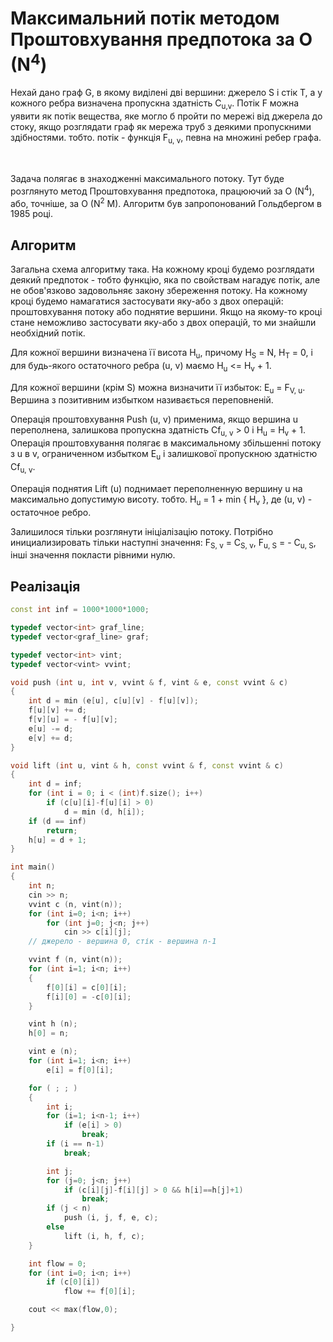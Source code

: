 # Максимальний потік методом Проштовхування предпотока за O (N<sup>4</sup>)

Нехай дано граф G, в якому виділені дві вершини: джерело S і стік T, а у кожного ребра визначена пропускна здатність C<sub>u,v</sub>. Потік F можна уявити як потік вещества, яке могло б пройти по мережі від джерела до стоку, якщо розглядати граф як мережа труб з деякими пропускними здібностями. тобто. потік - функція F<sub>u, v</sub>, певна на множині ребер графа.

&nbsp;

Задача полягає в знаходженні максимального потоку. Тут буде розглянуто метод Проштовхування предпотока, працюючий за O (N<sup>4</sup>), або, точніше, за O (N<sup>2</sup> M). Алгоритм був запропонований Гольдбергом в 1985 році.

## Алгоритм

Загальна схема алгоритму така. На кожному кроці будемо розглядати деякий предпоток - тобто функцію, яка по свойствам нагадує потік, але не обов'язково задовольняє закону збереження потоку. На кожному кроці будемо намагатися застосувати яку-або з двох операцій: проштовхування потоку або поднятие вершини. Якщо на якому-то кроці стане неможливо застосувати яку-або з двох операцій, то ми знайшли необхідний потік.

Для кожної вершини визначена її висота H<sub>u</sub>, причому H<sub>S</sub> = N, H<sub>T</sub> = 0, і для будь-якого остаточного ребра (u, v) маємо H<sub>u</sub> <= H<sub>v</sub> + 1.

Для кожної вершини (крім S) можна визначити її избыток: E<sub>u</sub> = F<sub>V, u</sub>. Вершина з позитивним избытком називається переповненій.

Операція проштовхування Push (u, v) применима, якщо вершина u переполнена, залишкова пропускна здатність Cf<sub>u, v</sub> > 0 і H<sub>u</sub> = H<sub>v</sub> + 1. Операція проштовхування полягає в максимальному збільшенні потоку з u в v, ограниченном избытком E<sub>u</sub> і залишкової пропускною здатністю Cf<sub>u, v</sub>.

Операція поднятия Lift (u) поднимает переполненную вершину u на максимально допустимую висоту. тобто. H<sub>u</sub> = 1 + min { H<sub>v</sub> }, де (u, v) - остаточное ребро.

Залишилося тільки розглянути ініціалізацію потоку. Потрібно инициализировать тільки наступні значення: F<sub>S, v</sub> = C<sub>S, v</sub>, F<sub>u, S</sub> = - C<sub>u, S</sub>, інші значення покласти рівними нулю.

## Реалізація

<!--- TODO: specify code snippet id -->
``` cpp
const int inf = 1000*1000*1000;

typedef vector<int> graf_line;
typedef vector<graf_line> graf;

typedef vector<int> vint;
typedef vector<vint> vvint;

void push (int u, int v, vvint & f, vint & e, const vvint & c)
{
    int d = min (e[u], c[u][v] - f[u][v]);
    f[u][v] += d;
    f[v][u] = - f[u][v];
    e[u] -= d;
    e[v] += d;
}

void lift (int u, vint & h, const vvint & f, const vvint & c)
{
    int d = inf;
    for (int i = 0; i < (int)f.size(); i++)
        if (c[u][i]-f[u][i] > 0)
            d = min (d, h[i]);
    if (d == inf)
        return;
    h[u] = d + 1;
}

int main()
{
    int n;
    cin >> n;
    vvint c (n, vint(n));
    for (int i=0; i<n; i++)
        for (int j=0; j<n; j++)
            cin >> c[i][j];
    // джерело - вершина 0, стік - вершина n-1

    vvint f (n, vint(n));
    for (int i=1; i<n; i++)
    {
        f[0][i] = c[0][i];
        f[i][0] = -c[0][i];
    }

    vint h (n);
    h[0] = n;

    vint e (n);
    for (int i=1; i<n; i++)
        e[i] = f[0][i];

    for ( ; ; )
    {
        int i;
        for (i=1; i<n-1; i++)
            if (e[i] > 0)
                break;
        if (i == n-1)
            break;

        int j;
        for (j=0; j<n; j++)
            if (c[i][j]-f[i][j] > 0 && h[i]==h[j]+1)
                break;
        if (j < n)
            push (i, j, f, e, c);
        else
            lift (i, h, f, c);
    }

    int flow = 0;
    for (int i=0; i<n; i++)
        if (c[0][i])
            flow += f[0][i];

    cout << max(flow,0);

}
```
